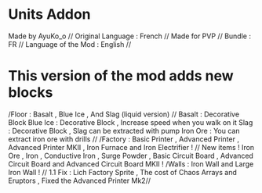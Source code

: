 # Units Addon
Made by AyuKo_o // 
Original Language : French //
 Made for PVP // 
 Bundle : FR // 
 Language of the Mod : English //
  # This version of the mod adds new blocks 
  /Floor : Basalt , Blue Ice , And Slag (liquid version) //
   Basalt : Decorative Block 
   Blue Ice : Decorative Block , Increase speed when you walk on it 
   Slag : Decorative Block , Slag can be extracted with pump 
   Iron Ore : You can extract iron ore with drills //
   /Factory : Basic Printer , Advanced Printer , Advanced Printer MKII , Iron Furnace and Iron Electrifier ! 
   // New items ! Iron Ore , Iron , Conductive Iron , Surge Powder , Basic Circuit Board , Advanced Circuit Board and Advanced Circuit Board MKII !
   /Walls : Iron Wall and Large Iron Wall ! //
1.1 Fix : Lich Factory Sprite , The cost of Chaos Arrays and Eruptors , Fixed the Advanced Printer Mk2//
